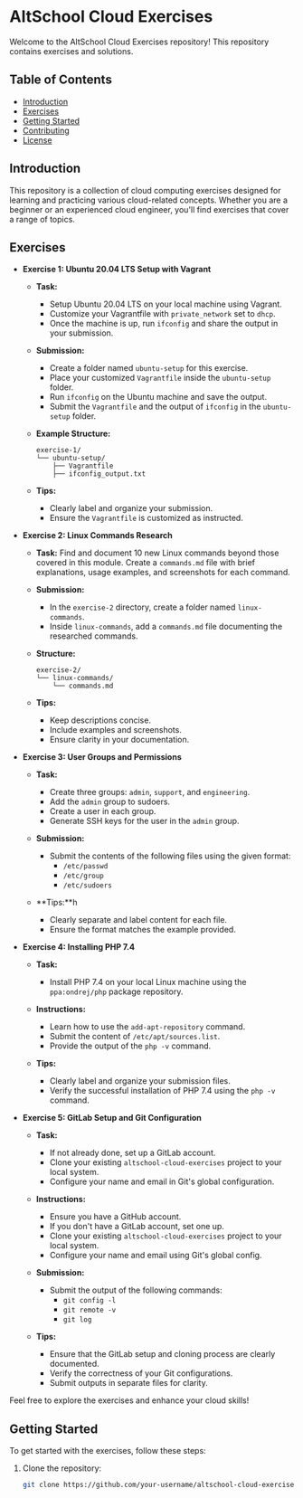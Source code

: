 # AltSchool Cloud Exercises

Welcome to the AltSchool Cloud Exercises repository! This repository contains exercises and solutions.

## Table of Contents

- [Introduction](#introduction)
- [Exercises](#exercises)
- [Getting Started](#getting-started)
- [Contributing](#contributing)
- [License](#license)

## Introduction

This repository is a collection of cloud computing exercises designed for learning and practicing various cloud-related concepts. Whether you are a beginner or an experienced cloud engineer, you'll find exercises that cover a range of topics.

## Exercises

- **Exercise 1: Ubuntu 20.04 LTS Setup with Vagrant**
  - **Task:**
    - Setup Ubuntu 20.04 LTS on your local machine using Vagrant.
    - Customize your Vagrantfile with `private_network` set to `dhcp`.
    - Once the machine is up, run `ifconfig` and share the output in your submission.
  
  - **Submission:**
    - Create a folder named `ubuntu-setup` for this exercise.
    - Place your customized `Vagrantfile` inside the `ubuntu-setup` folder.
    - Run `ifconfig` on the Ubuntu machine and save the output.
    - Submit the `Vagrantfile` and the output of `ifconfig` in the `ubuntu-setup` folder.

  - **Example Structure:**
    ```
    exercise-1/
    └── ubuntu-setup/
        ├── Vagrantfile
        ├── ifconfig_output.txt
    ```

  - **Tips:**
    - Clearly label and organize your submission.
    - Ensure the `Vagrantfile` is customized as instructed.


- **Exercise 2: Linux Commands Research**
  - **Task:** Find and document 10 new Linux commands beyond those covered in this module. Create a `commands.md` file with brief explanations, usage examples, and screenshots for each command.

  - **Submission:**
    - In the `exercise-2` directory, create a folder named `linux-commands`.
    - Inside `linux-commands`, add a `commands.md` file documenting the researched commands.
    
  - **Structure:**
    ```
    exercise-2/
    └── linux-commands/
        └── commands.md
    ```

  - **Tips:**
    - Keep descriptions concise.
    - Include examples and screenshots.
    - Ensure clarity in your documentation.

- **Exercise 3: User Groups and Permissions**
  - **Task:**
    - Create three groups: `admin`, `support`, and `engineering`.
    - Add the `admin` group to sudoers.
    - Create a user in each group.
    - Generate SSH keys for the user in the `admin` group.

  - **Submission:**
    - Submit the contents of the following files using the given format:
      - `/etc/passwd`
      - `/etc/group`
      - `/etc/sudoers`

  - **Tips:**h
    - Clearly separate and label content for each file.
    - Ensure the format matches the example provided.

- **Exercise 4: Installing PHP 7.4**
  - **Task:**
    - Install PHP 7.4 on your local Linux machine using the `ppa:ondrej/php` package repository.
  
  - **Instructions:**
    - Learn how to use the `add-apt-repository` command.
    - Submit the content of `/etc/apt/sources.list`.
    - Provide the output of the `php -v` command.

  - **Tips:**
    - Clearly label and organize your submission files.
    - Verify the successful installation of PHP 7.4 using the `php -v` command.
   
- **Exercise 5: GitLab Setup and Git Configuration**
  - **Task:**
    - If not already done, set up a GitLab account.
    - Clone your existing `altschool-cloud-exercises` project to your local system.
    - Configure your name and email in Git's global configuration.

  - **Instructions:**
    - Ensure you have a GitHub account.
    - If you don't have a GitLab account, set one up.
    - Clone your existing `altschool-cloud-exercises` project to your local system.
    - Configure your name and email using Git's global config.
  
  - **Submission:**
    - Submit the output of the following commands:
      - `git config -l`
      - `git remote -v`
      - `git log`

  - **Tips:**
    - Ensure that the GitLab setup and cloning process are clearly documented.
    - Verify the correctness of your Git configurations.
    - Submit outputs in separate files for clarity.




Feel free to explore the exercises and enhance your cloud skills!

## Getting Started

To get started with the exercises, follow these steps:

1. Clone the repository:
   ```bash
   git clone https://github.com/your-username/altschool-cloud-exercises.git
